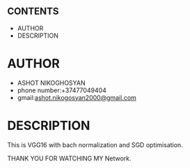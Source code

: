 ## CONTENTS 
* AUTHOR
* DESCRIPTION
 
# AUTHOR 
* ASHOT NIKOGHOSYAN
* phone number:+37477049404
* gmail:ashot.nikogosyan2000@gmail.com
   
# DESCRIPTION
  This is VGG16 with bach normalization and SGD optimisation.
  
  
 THANK YOU FOR WATCHING MY Network.
